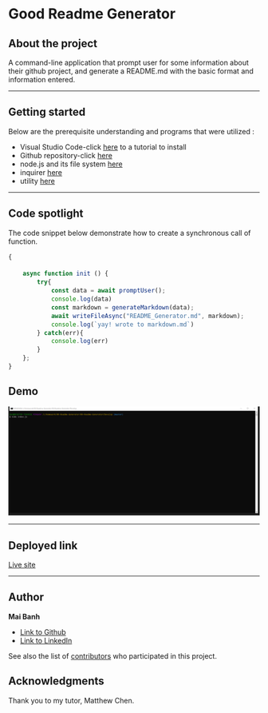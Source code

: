 # Good Readme Generator

## About the project


A command-line application that prompt user for some information about their github project, and generate a README.md with the basic format and information entered.

---

## Getting started
Below are the prerequisite understanding and programs that were utilized :
* Visual Studio Code-click [here](https://code.visualstudio.com/) to a tutorial to install
* Github repository-click [here](https://help.github.com/en/github/)
* node.js and its file system [here](https://nodejs.org/en/)
* inquirer [here](https://www.npmjs.com/package/inquirer)
* utility [here](https://www.npmjs.com/package/utility)

---

## Code spotlight

The code snippet below demonstrate how to create a synchronous call of function.
```js
{

    async function init () {
        try{
            const data = await promptUser();
            console.log(data)
            const markdown = generateMarkdown(data);
            await writeFileAsync("README_Generator.md", markdown);
            console.log(`yay! wrote to markdown.md`)
        } catch(err){
            console.log(err)
        }
    };
}
```
## Demo


![Deployed Application](deployed-site.gif)

---

## Deployed link

[Live site](https://mtbanh.github.io/09-Readme-Generator/)


---

## Author

**Mai Banh**
- [Link to Github](https://github.com/mtbanh)
- [Link to LinkedIn](https://www.linkedin.com/in/mai-banh-311ba6164/)

See also the list of [contributors](https://github.com/your/project/contributors) who participated in this project.

## Acknowledgments
Thank you to my tutor, Matthew Chen.